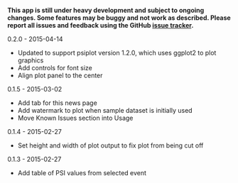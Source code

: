 **This app is still under heavy development and subject to ongoing changes. Some 
features may be buggy and not work as described. Please report 
all issues and feedback using the GitHub 
[issue tracker](https://github.com/kcha/psiplotter-app/issues).**

0.2.0 - 2015-04-14
- Updated to support psiplot version 1.2.0, which uses ggplot2 to plot graphics
- Add controls for font size
- Align plot panel to the center

0.1.5 - 2015-03-02
- Add tab for this news page
- Add watermark to plot when sample dataset is initially used
- Move Known Issues section into Usage

0.1.4 - 2015-02-27
- Set height and width of plot output to fix plot from being cut off

0.1.3 - 2015-02-27
- Add table of PSI values from selected event
